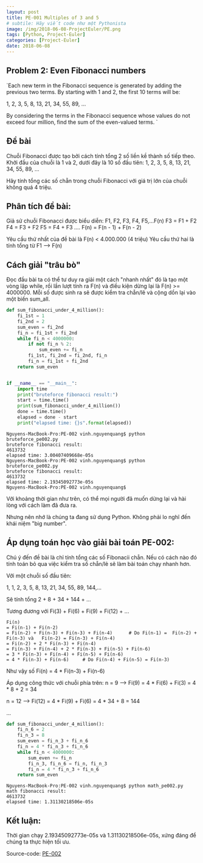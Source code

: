 ```yaml
---
layout: post
title: PE-001 Multiples of 3 and 5
# subtile: Hãy viết code như một Pythonista
image: /img/2018-06-08-ProjectEuler/PE.png
tags: [Python, Project-Euler]
categories: [Project-Euler]
date: 2018-06-08
---
```


## Problem 2: Even Fibonacci numbers

`Each new term in the Fibonacci sequence is generated by adding the previous two terms. By starting with 1 and 2, the first 10 terms will be:

1, 2, 3, 5, 8, 13, 21, 34, 55, 89, ...

By considering the terms in the Fibonacci sequence whose values do not exceed four million, find the sum of the even-valued terms.
`


## Đề bài
Chuỗi Fibonacci được tạo bởi cách tính tổng 2 số liền kề thành số tiếp theo. Khởi đầu của chuỗi là 1 và 2, dưới đây là 10 số đầu tiên:
1, 2, 3, 5, 8, 13, 21, 34, 55, 89, ...

Hãy tính tổng các số chẵn trong chuỗi Fibonacci với giá trị lớn của chuỗi không quá 4 triệu.

## Phân tích đề bài:
Giả sử chuỗi Fibonacci được biểu diễn:
F1, F2, F3, F4, F5,...F(n)
F3 = F1 + F2
F4 = F3 + F2
F5 = F4 + F3
....
F(n) = F(n - 1) + F(n - 2)

Yêu cầu thứ nhất của đề bài là F(n) < 4.000.000 (4 triệu)
Yêu cầu thứ hai là tính tổng từ F1 --> F(n)


## Cách giải "trâu bò"

Đọc đầu bài ta có thể tư duy ra giải một cách "nhanh nhất" đó là tạo một vòng lặp while, rồi lần lượt tính ra F(n) và điều kiện dừng lại là F(n) >= 4000000.
Mỗi số được sinh ra sẽ được kiểm tra chẵn/lẽ và cộng dồn lại vào một biến sum_all.

```Python
def sum_fibonacci_under_4_million():
    fi_1st = 1
    fi_2nd = 2
    sum_even = fi_2nd
    fi_n = fi_1st + fi_2nd
    while fi_n < 4000000:
        if not fi_n % 2:
            sum_even += fi_n
        fi_1st, fi_2nd = fi_2nd, fi_n
        fi_n = fi_1st + fi_2nd
    return sum_even


if __name__ == "__main__":
    import time
    print("bruteforce fibonacci result:")
    start = time.time()
    print(sum_fibonacci_under_4_million())
    done = time.time()
    elapsed = done - start
    print("elapsed time: {}s".format(elapsed))


```

```
Nguyens-MacBook-Pro:PE-002 vinh.nguyenquang$ python bruteforce_pe002.py
bruteforce fibonacci result:
4613732
elapsed time: 3.00407409668e-05s
Nguyens-MacBook-Pro:PE-002 vinh.nguyenquang$ python bruteforce_pe002.py
bruteforce fibonacci result:
4613732
elapsed time: 2.19345092773e-05s
Nguyens-MacBook-Pro:PE-002 vinh.nguyenquang$ 

```
Với khoảng thời gian như trên, có thể mọi người đã muốn dừng lại và hài lòng với cách làm đã đưa ra.

Nhưng nên nhớ là chúng ta đang sử dụng Python. Không phải lo nghĩ đến khái niệm "big number".


## Áp dụng toán học vào giải bài toán PE-002:

Chú ý đến đề bài là chỉ tính tổng các số Fibonacii chẵn. Nếu có cách nào đó tính toán bỏ qua việc kiểm tra số chẵn/lẻ sẽ làm bài toán chạy nhanh hơn.

Với một chuỗi số đầu tiên:

1, 1, 2, 3, 5, 8, 13, 21, 34, 55, 89, 144,...

Sẽ tính tổng 2 + 8 + 34 + 144 + ...

Tương đương với Fi(3) + Fi(6) + Fi(9) + Fi(12) + ...
```
Fi(n) 
= Fi(n-1) + Fi(n-2)
= Fi(n-2) + Fi(n-3) + Fi(n-3) + Fi(n-4)      # Do Fi(n-1) =  Fi(n-2) + Fi(n-3) và   Fi(n-2) = Fi(n-3) + Fi(n-4)
= Fi(n-2) + 2 * Fi(n-3) + Fi(n-4)
= Fi(n-3) + Fi(n-4) + 2 * Fi(n-3) + Fi(n-5) + Fi(n-6)
= 3 * Fi(n-3) + Fi(n-4) + Fi(n-5) + Fi(n-6)
= 4 * Fi(n-3) + Fi(n-6)     # Do Fi(n-4) + Fi(n-5) = Fi(n-3)
```

Như vậy số Fi(n) = 4 * Fi(n-3) + Fi(n-6)

Áp dụng công thức với chuỗi phía trên:
n = 9 --> Fi(9) = 4 * Fi(6) + Fi(3) = 4 * 8 + 2 = 34

n = 12 --> Fi(12) = 4 * Fi(9) + Fi(6) = 4 * 34 + 8 =  144

...

```Python
def sum_fibonacci_under_4_million():
    fi_n_6 = 2
    fi_n_3 = 8
    sum_even = fi_n_3 + fi_n_6
    fi_n = 4 * fi_n_3 + fi_n_6
    while fi_n < 4000000:
        sum_even += fi_n
        fi_n_3, fi_n_6 = fi_n, fi_n_3
        fi_n = 4 * fi_n_3 + fi_n_6
    return sum_even
```


```
Nguyens-MacBook-Pro:PE-002 vinh.nguyenquang$ python math_pe002.py
math fibonacci result:
4613732
elapsed time: 1.31130218506e-05s

```

## Kết luận:
Thời gian chạy 2.19345092773e-05s và 1.31130218506e-05s, xứng đáng để chúng ta thực hiện tối ưu.


Source-code:
[PE-002](https://github.com/quangvinh86/python-projecteuler/tree/master/PE-002)

